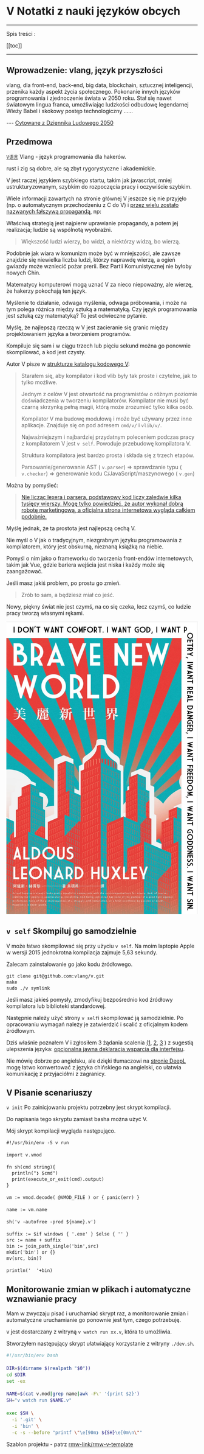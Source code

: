 # V Notatki z nauki języków obcych

---

Spis treści :

[[toc]]

---

## Wprowadzenie: vlang, język przyszłości

vlang, dla front-end, back-end, big data, blockchain, sztucznej inteligencji, przenika każdy aspekt życia społecznego. Pokonanie innych języków programowania i zjednoczenie świata w 2050 roku. Stał się nawet światowym lingua franca, umożliwiając ludzkości odbudowę legendarnej Wieży Babel i skokowy postęp technologiczny ......

--- [Cytowane z Dziennika Ludowego 2050](https://www.zhihu.com/question/318526180/answer/729421901)

## Przedmowa

[`V语言`](https://vlang.io) Vlang - język programowania dla hakerów.

rust i zig są dobre, ale są zbyt rygorystyczne i akademickie.

V jest raczej językiem szybkiego startu, takim jak javascript, mniej ustrukturyzowanym, szybkim do rozpoczęcia pracy i oczywiście szybkim.

Wiele informacji zawartych na stronie głównej V jeszcze się nie przyjęło (np. o automatycznym przechodzeniu z C do V) i [przez wielu zostało nazwanych fałszywą propagandą](https://www.zhihu.com/question/318526180), np:

Właściwą strategią jest najpierw uprawianie propagandy, a potem jej realizacja; ludzie są wspólnotą wyobraźni.

> Większość ludzi wierzy, bo widzi, a niektórzy widzą, bo wierzą.

Podobnie jak wiara w komunizm może być w mniejszości, ale zawsze znajdzie się niewielka liczba ludzi, którzy naprawdę wierzą, a ogień gwiazdy może wzniecić pożar prerii. Bez Partii Komunistycznej nie byłoby nowych Chin.

Matematycy komputerowi mogą uznać V za nieco niepoważny, ale wierzę, że hakerzy pokochają ten język.

Myślenie to działanie, odwaga myślenia, odwaga próbowania, i może na tym polega różnica między sztuką a matematyką. Czy język programowania jest sztuką czy matematyką? To jest odwieczne pytanie.

Myślę, że najlepszą rzeczą w V jest zacieranie się granic między projektowaniem języka a tworzeniem programów.

Kompiluje się sam i w ciągu trzech lub pięciu sekund można go ponownie skompilować, a kod jest czysty.

Autor V pisze w [strukturze katalogu kodowego V](https://github.com/vlang/v/blob/master/CONTRIBUTING.md):

> Starałem się, aby kompilator i kod vlib były tak proste i czytelne, jak to tylko możliwe.
> 
> Jednym z celów V jest otwartość na programistów o różnym poziomie doświadczenia w tworzeniu kompilatorów. Kompilator nie musi być czarną skrzynką pełną magii, którą może zrozumieć tylko kilka osób.
> 
> Kompilator V ma budowę modułową i może być używany przez inne aplikacje. Znajduje się on pod adresem `cmd/v/` i `vlib/v/`.
> 
> Najważniejszym i najbardziej przydatnym poleceniem podczas pracy z kompilatorem V jest `v self`. Powoduje przebudowę kompilatora V.
> 
> Struktura kompilatora jest bardzo prosta i składa się z trzech etapów.
> 
> Parsowanie/generowanie AST ( `v.parser`) => sprawdzanie typu ( `v.checker`) => generowanie kodu C/JavaScript/maszynowego ( `v.gen`)

Można by pomyśleć:

> [Nie licząc lexera i parsera, podstawowy kod liczy zaledwie kilka tysięcy wierszy. Mogę tylko powiedzieć, że autor wykonał dobrą robotę marketingową, a oficjalna strona internetowa wygląda całkiem podobnie.](https://www.zhihu.com/question/318526180/answer/685952638)

Myślę jednak, że ta prostota jest najlepszą cechą V.

Nie myśl o V jak o tradycyjnym, niezgrabnym języku programowania z kompilatorem, który jest obskurną, nieznaną książką na niebie.

Pomyśl o nim jako o frameworku do tworzenia front-endów internetowych, takim jak Vue, gdzie bariera wejścia jest niska i każdy może się zaangażować.

Jeśli masz jakiś problem, po prostu go zmień.

> Zrób to sam, a będziesz miał co jeść.

Nowy, piękny świat nie jest czymś, na co się czeka, lecz czymś, co ludzie pracy tworzą własnymi rękami.

![](https://raw.githubusercontent.com/gcxfd/img/gh-pages/cEFoDn.jpg)

## `v self` Skompiluj go samodzielnie

V może łatwo skompilować się przy użyciu `v self`. Na moim laptopie Apple w wersji 2015 jednokrotna kompilacja zajmuje 5,63 sekundy.

Zalecam zainstalowanie go jako kodu źródłowego.

```
git clone git@github.com:vlang/v.git
make
sudo ./v symlink
```

Jeśli masz jakieś pomysły, zmodyfikuj bezpośrednio kod źródłowy kompilatora lub biblioteki standardowej.

Następnie należy użyć strony `v self`i skompilować ją samodzielnie. Po opracowaniu wymagań należy je zatwierdzić i scalić z oficjalnym kodem źródłowym.

Dziś właśnie poznałem V i zgłosiłem 3 żądania scalenia [(1](https://github.com/vlang/v/pull/13518), [2](https://github.com/vlang/v/pull/13524), [3](https://github.com/vlang/v/pull/13514) ) z sugestią ulepszenia języka: [opcjonalna jawna deklaracja wsparcia dla interfejsu](https://github.com/vlang/v/issues/13526).

Nie mówię dobrze po angielsku, ale dzięki tłumaczowi na [stronie DeepL](https://www.deepl.com/zh/translator) mogę łatwo konwertować z języka chińskiego na angielski, co ułatwia komunikację z przyjaciółmi z zagranicy.

## V Pisanie scenariuszy

`v init` Po zainicjowaniu projektu potrzebny jest skrypt kompilacji.

Do napisania tego skryptu zamiast basha można użyć V.

Mój skrypt kompilacji wygląda następująco.

```vlang
#!/usr/bin/env -S v run

import v.vmod

fn sh(cmd string){
  println("❯ $cmd")
  print(execute_or_exit(cmd).output)
}

vm := vmod.decode( @VMOD_FILE ) or { panic(err) }

name := vm.name

sh('v -autofree -prod ${name}.v')

suffix := $if windows { '.exe' } $else { '' }
src := name + suffix
bin := join_path_single('bin',src)
mkdir('bin') or {}
mv(src, bin)?

println('  '+bin)
```

## Monitorowanie zmian w plikach i automatyczne wznawianie pracy

Mam w zwyczaju pisać i uruchamiać skrypt raz, a monitorowanie zmian i automatyczne uruchamianie go ponownie jest tym, czego potrzebuję.

v jest dostarczany z witryną `v watch run xx.v`, która to umożliwia.

Stworzyłem następujący skrypt ułatwiający korzystanie z witryny `./dev.sh`.

```bash
#!/usr/bin/env bash

DIR=$(dirname $(realpath "$0"))
cd $DIR
set -ex

NAME=$(cat v.mod|grep name|awk -F\' '{print $2}')
SH="v watch run $NAME.v"

exec $SH \
  -i '.git' \
  -i 'bin' \
  -c -s --before "printf \"\e[90m❯ ${SH}\e[0m\n\""
```

Szablon projektu - patrz [rmw-link/rmw-v-template](https://github.com/rmw-link/rmw-v-template)